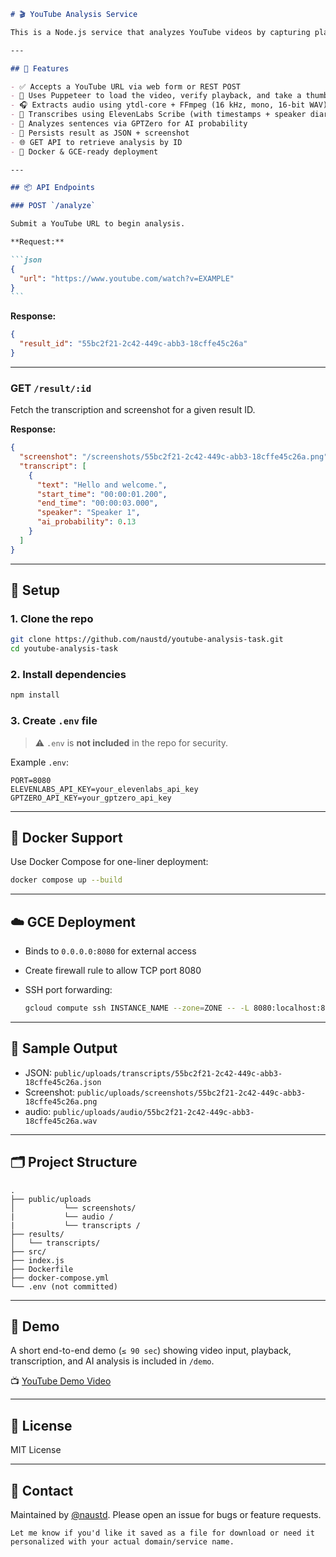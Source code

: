 ````markdown
# 🎬 YouTube Analysis Service

This is a Node.js service that analyzes YouTube videos by capturing playback, extracting audio, transcribing speech using ElevenLabs Scribe, detecting AI-generated content with GPTZero, and returning structured results via a REST API.

---

## 🔧 Features

- ✅ Accepts a YouTube URL via web form or REST POST
- 🧭 Uses Puppeteer to load the video, verify playback, and take a thumbnail screenshot
- 🎧 Extracts audio using ytdl-core + FFmpeg (16 kHz, mono, 16-bit WAV)
- 🧠 Transcribes using ElevenLabs Scribe (with timestamps + speaker diarization)
- 🤖 Analyzes sentences via GPTZero for AI probability
- 💾 Persists result as JSON + screenshot
- 🌐 GET API to retrieve analysis by ID
- 🐳 Docker & GCE-ready deployment

---

## 📦 API Endpoints

### POST `/analyze`

Submit a YouTube URL to begin analysis.

**Request:**

```json
{
  "url": "https://www.youtube.com/watch?v=EXAMPLE"
}
```
````

**Response:**

```json
{
  "result_id": "55bc2f21-2c42-449c-abb3-18cffe45c26a"
}
```

---

### GET `/result/:id`

Fetch the transcription and screenshot for a given result ID.

**Response:**

```json
{
  "screenshot": "/screenshots/55bc2f21-2c42-449c-abb3-18cffe45c26a.png",
  "transcript": [
    {
      "text": "Hello and welcome.",
      "start_time": "00:00:01.200",
      "end_time": "00:00:03.000",
      "speaker": "Speaker 1",
      "ai_probability": 0.13
    }
  ]
}
```

---

## 🚀 Setup

### 1. Clone the repo

```bash
git clone https://github.com/naustd/youtube-analysis-task.git
cd youtube-analysis-task
```

### 2. Install dependencies

```bash
npm install
```

### 3. Create `.env` file

> ⚠️ `.env` is **not included** in the repo for security.

Example `.env`:

```env
PORT=8080
ELEVENLABS_API_KEY=your_elevenlabs_api_key
GPTZERO_API_KEY=your_gptzero_api_key
```

---

## 🐳 Docker Support

Use Docker Compose for one-liner deployment:

```bash
docker compose up --build
```

---

## ☁️ GCE Deployment

- Binds to `0.0.0.0:8080` for external access
- Create firewall rule to allow TCP port 8080
- SSH port forwarding:

  ```bash
  gcloud compute ssh INSTANCE_NAME --zone=ZONE -- -L 8080:localhost:8080
  ```

---

## 🧪 Sample Output

- JSON: `public/uploads/transcripts/55bc2f21-2c42-449c-abb3-18cffe45c26a.json`
- Screenshot: `public/uploads/screenshots/55bc2f21-2c42-449c-abb3-18cffe45c26a.png`
- audio: `public/uploads/audio/55bc2f21-2c42-449c-abb3-18cffe45c26a.wav`

---

## 🗂️ Project Structure

```
.
├── public/uploads
│           └── screenshots/
|           └── audio /
|           └── transcripts /
├── results/
│   └── transcripts/
├── src/
├── index.js
├── Dockerfile
├── docker-compose.yml
└── .env (not committed)
```

---

## 🎥 Demo

A short end-to-end demo (`≤ 90 sec`) showing video input, playback, transcription, and AI analysis is included in `/demo`.

📺 [YouTube Demo Video](https://www.youtube.com/watch?v=EXAMPLE123)

---

## 📄 License

MIT License

---

## 🙋 Contact

Maintained by [@naustd](https://github.com/naustd). Please open an issue for bugs or feature requests.

```
Let me know if you'd like it saved as a file for download or need it personalized with your actual domain/service name.
```
